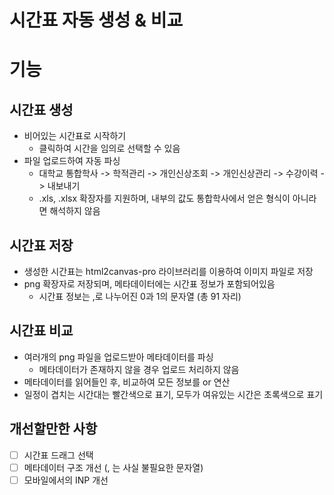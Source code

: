 # 시간표 자동 생성 & 비교

# 기능
## 시간표 생성
- 비어있는 시간표로 시작하기
  - 클릭하여 시간을 임의로 선택할 수 있음
- 파일 업로드하여 자동 파싱
  - 대학교 통합학사 -> 학적관리 -> 개인신상조회 -> 개인신상관리 -> 수강이력 -> 내보내기
  - .xls, .xlsx 확장자를 지원하며, 내부의 값도 통합학사에서 얻은 형식이 아니라면 해석하지 않음
## 시간표 저장
- 생성한 시간표는 html2canvas-pro 라이브러리를 이용하여 이미지 파일로 저장
- png 확장자로 저장되며, 메타데이터에는 시간표 정보가 포함되어있음
  - 시간표 정보는 ,로 나누어진 0과 1의 문자열 (총 91 자리)
## 시간표 비교
- 여러개의 png 파일을 업로드받아 메타데이터를 파싱
  - 메타데이터가 존재하지 않을 경우 업로드 처리하지 않음
- 메타데이터를 읽어들인 후, 비교하여 모든 정보를 or 연산
- 일정이 겹치는 시간대는 빨간색으로 표기, 모두가 여유있는 시간은 초록색으로 표기

## 개선할만한 사항
- [ ] 시간표 드래그 선택
- [ ] 메타데이터 구조 개선 (, 는 사실 불필요한 문자열)
- [ ] 모바일에서의 INP 개선
